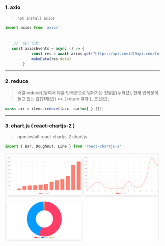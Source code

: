 ### 1. axio 

>`npm install axios`

``` js
import axios from 'axios'


    //  GET 요청 
   const axiosEvents = async () => {
            const res = await axios.get("https://api.covid19api.com/total/dayone/country/kr")
            makeData(res.data) 
        }
```
___

### 2. reduce

>배열.reduce((쌓여서 다음 반복문으로 넘어가는 전달값(누적값),  현재 반복문이 돌고 있는 값(현재값)) => { return 결과 }, 초깃값);

``` js 
const arr = items.reduce((acc, cur)=>{ },[]); 
```

___
 
### 3. chart.js ( react-chartjs-2 )
>npm install react-chartjs-2 chart.js
```js
import { Bar, Doughnut, Line } from 'react-chartjs-2'
```
<img src="./src/chart.png" style="width:500px">

